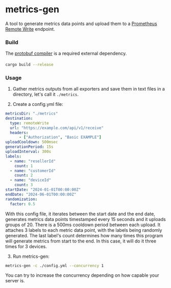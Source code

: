 # metrics-gen

A tool to generate metrics data points and upload them to a [Prometheus Remote Write](https://prometheus.io/docs/specs/remote_write_spec/) endpoint.

### Build

The [protobuf compiler](https://github.com/protocolbuffers/protobuf?tab=readme-ov-file#protobuf-compiler-installation) is a required external dependency.

####

```bash
cargo build --release
```

### Usage

1. Gather metrics outputs from all exporters and save them in text files in a directory, let's call it `./metrics`.

2. Create a config.yml file:
```yaml
metricsDir: "./metrics"
destination:
  type: remoteWrite
  url: "https://example.com/api/v1/receive"
  headers:
      - ["Authorization", "Basic EXAMPLE"]
uploadCooldown: 500msec
generationPeriod: 15s
uploadInterval: 300s
labels:
  - name: "resellerId"
    count: 1
  - name: "customerId"
    count: 2
  - name: "deviceId"
    count: 3
startDate: "2024-01-01T00:00:00Z"
endDate: "2024-06-01T00:00:00Z"
randomization:
  factor: 0.5

```

With this config file, it iterates between the start date and the end date, generates metrics data points timestamped every 15 seconds and it uploads groups of 20. There is a 500ms cooldown period between each upload. It attaches 3 labels to each metric data point, with the labels being randomly generated. The last label's count determines how many times this program will generate metrics from start to the end. In this case, it will do it three times for 3 devices.

3. Run metrics-gen:

```bash
metrics-gen -c ./config.yml --concurrency 1
```

You can try to increase the concurrency depending on how capable your server is.

